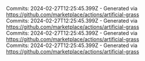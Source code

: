 Commits: 2024-02-27T12:25:45.399Z - Generated via https://github.com/marketplace/actions/artificial-grass
<br>
Commits: 2024-02-27T12:25:45.399Z - Generated via https://github.com/marketplace/actions/artificial-grass
<br>
Commits: 2024-02-27T12:25:45.399Z - Generated via https://github.com/marketplace/actions/artificial-grass
<br>
Commits: 2024-02-27T12:25:45.399Z - Generated via https://github.com/marketplace/actions/artificial-grass
<br>

